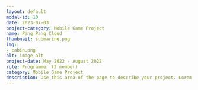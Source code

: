 ```yaml
---
layout: default
modal-id: 10
date: 2023-07-03
project-category: Mobile Game Project
name: Pang Pang Cloud
thumbnail: submarine.png
img: 
- cabin.png
alt: image-alt
project-date: May 2022 - August 2022
role: Programmer (2 member)
category: Mobile Game Project
description: Use this area of the page to describe your project. Lorem ipsum dolor sit amet, consectetur adipisicing elit. Mollitia neque assumenda ipsam nihil, molestias magnam, recusandae quos quis inventore quisquam velit asperiores, vitae? Reprehenderit soluta, eos quod consequuntur itaque. Nam.
---
```

